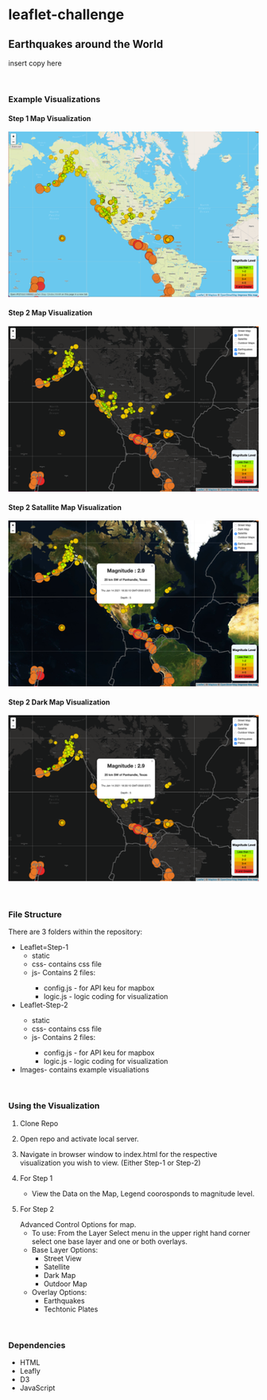 # leaflet-challenge
<h2>Earthquakes around the World</h2>

insert copy here

<br>
<h3>Example Visualizations</h3>
<h4>Step 1 Map Visualization</h4>

!["Step 1 Map Visualization"](https://github.com/timsamson/leaflet-challenge/blob/main/Images/Step_1.png)

<h4>Step 2 Map Visualization</h4>

!["Step 2 Map Visualization"](https://github.com/timsamson/leaflet-challenge/blob/main/Images/Step_2_wo_popup.png)

<h4>Step 2 Satallite Map Visualization</h4>

!["Step 2 Satallite Map Visualization"](https://github.com/timsamson/leaflet-challenge/blob/main/Images/Step_2_Sat_w_popup.png)

<h4>Step 2 Dark Map Visualization</h4>

!["Step 2 Dark Map Visualization"](https://github.com/timsamson/leaflet-challenge/blob/main/Images/Step_2_dark_w_popup.png)

<br>
<h3>File Structure</h3>
<p>There are 3 folders within the repository:
    <ul><li>Leaflet=Step-1 
        <ul><li>static</li>
            <li>css- contains css file</li>
            <li>js- Contains 2 files: </li>
                <ul><li> config.js - for API keu for mapbox</li>
                    <li> logic.js - logic coding for visualization</li></ul></ul></li>
    <li>Leaflet-Step-2</li>
            <ul><li>static</li>
            <li>css- contains css file</li>
            <li>js- Contains 2 files: </li>
                <ul><li> config.js - for API keu for mapbox</li>
                    <li> logic.js - logic coding for visualization</li></ul></ul></li>
    <li>Images- contains example visualiations</li></ul>
</p>
<br>
<h3>Using the Visualization</h3>
<ol><li><p>Clone Repo</a></p></li>
<li><p>Open repo and activate local server.
</p></li>
<li><p>Navigate in browser window to index.html for the respective visualization you wish to view. (Either Step-1 or Step-2)</p></li>
<li><p>For Step 1</p>
<ul><li>View the Data on the Map, Legend coorosponds to magnitude level.</li></ul></li>
</li>


<li><p>For Step 2</p>Advanced Control Options for map.<ul>
<li>To use: From the Layer Select menu in the upper right hand corner select one base layer and one or both overlays.</li>
<li>Base Layer Options:<ul><li>Street View</li><li>Satellite</li><li>Dark Map</li><li>Outdoor Map</li></ul></li>
<li>Overlay Options:<ul><li>Earthquakes</li><li>Techtonic Plates</li></ul></li>
</li></ol>
<br>

<h3>Dependencies</h3>
 <ul>
<li>HTML</li>
<li>Leafly</li>
<li>D3</li>
<li>JavaScript</li>
</ul>
